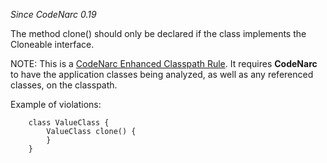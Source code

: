 
*Since CodeNarc 0.19*

The method clone() should only be declared if the class implements the Cloneable interface.

NOTE: This is a [CodeNarc Enhanced Classpath Rule](./codenarc-enhanced-classpath-rules.html).
It requires **CodeNarc** to have the application classes being analyzed, as well as any referenced classes, on the classpath.

Example of violations:

```
    class ValueClass {
        ValueClass clone() {
        }
    }
```

